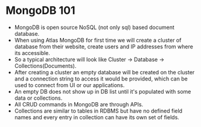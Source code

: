 # MongoDB 101  
 
* MongoDB is open source NoSQL (not only sql) based document database.  
* When using Atlas MongoDB for first time we will create a cluster of database from their website, create users and IP addresses from where its accessible.  
* So a typical architecture will look like Cluster -> Database -> Collections(Documents).  
* After creating a cluster an empty database will be created on the cluster and a connection string to access it would be provided, which can be used to connect from UI or our applications.  
* An empty DB does not show up in DB list until it's populated with some data or collections.  
* All CRUD commands in MongoDB are through APIs.  
* Collections are similar to tables in RDBMS but have no defined field names and every entry in collection can have its own set of fields.  
 